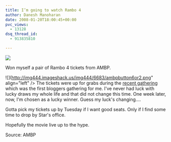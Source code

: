 ```yaml
---
title: I’m going to watch Rambo 4
author: Danesh Manoharan
date: 2008-01-20T18:00:45+00:00
pvc_views:
  - 13128
dsq_thread_id:
  - 913835810

---
```

![](http://www.allmalaysia.info/ambp/images/archives/editor/2008/1/9/m_fredericks7311_1.jpg)

Won myself a pair of Rambo 4 tickets from AMBP.

![](http://img444.imageshack.us/img444/6683/ambpbutton6or2.png" align="left" /> The tickets were up for grabs during the [recent gathering][1] which was the first bloggers gathering for me. I've never had luck with lucky draws my whole life and that did not change this time. One week later, now, I'm chosen as a lucky winner. Guess my luck's changing....

Gotta pick my tickets up by Tuesday if I want good seats. Only if I find some time to drop by Star's office.

Hopefully the movie live up to the hype.

Source: AMBP

 [1]: /posts/ambp-coffee-therapy-for-bloggers/